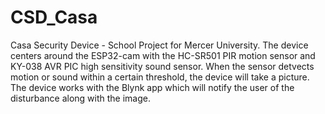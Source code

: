 # CSD_Casa
Casa Security Device - School Project for Mercer University. The device centers around the ESP32-cam with the HC-SR501 PIR motion sensor and KY-038 AVR PIC high sensitivity sound sensor. When the sensor detvects motion or sound within a certain threshold, the device will take a picture. The device works with the Blynk app which will notify the user of the disturbance along with the image.
